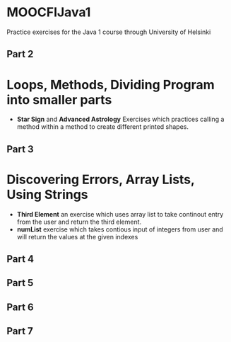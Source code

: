 # MOOCFIJava1
Practice exercises for the Java 1 course through University of Helsinki

## Part 2
# Loops, Methods, Dividing Program into smaller parts
- **Star Sign** and **Advanced Astrology** Exercises which practices calling a method within a method to create different printed shapes. 

## Part 3
# Discovering Errors, Array Lists, Using Strings

- **Third Element** an exercise which uses array list to take continout entry from the user and return the third element.
- **numList** exercise which takes contious input of integers from user and will return the values at the given indexes 

## Part 4

## Part 5

## Part 6

## Part 7
